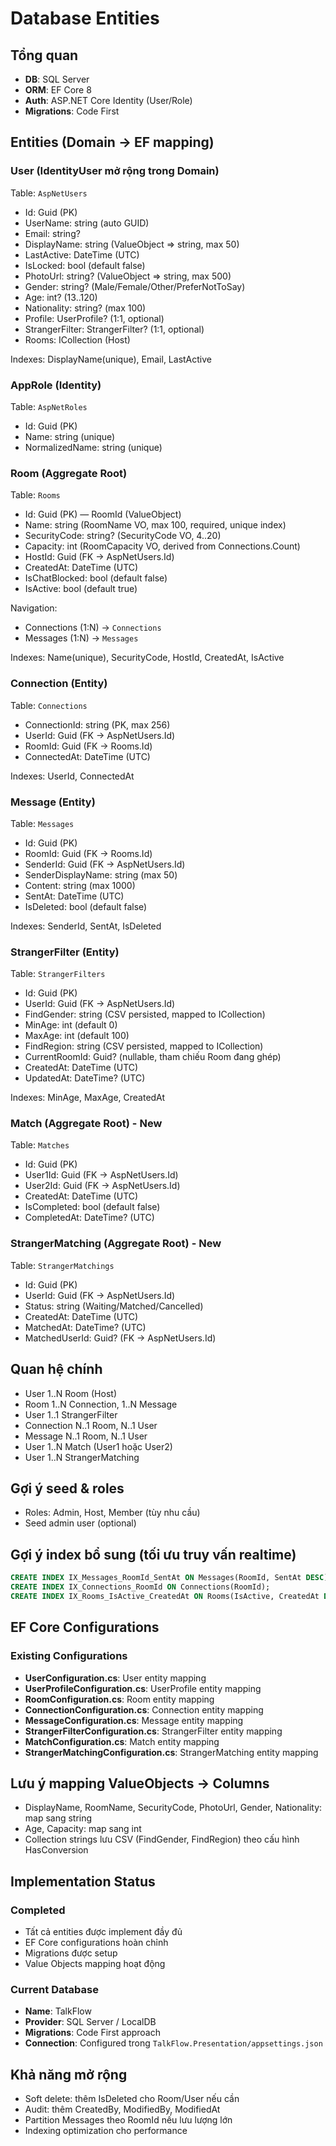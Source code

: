 # Database Entities

## Tổng quan

- **DB**: SQL Server
- **ORM**: EF Core 8
- **Auth**: ASP.NET Core Identity (User/Role)
- **Migrations**: Code First

## Entities (Domain -> EF mapping)

### User (IdentityUser<Guid> mở rộng trong Domain)

Table: `AspNetUsers`

- Id: Guid (PK)
- UserName: string (auto GUID)
- Email: string?
- DisplayName: string (ValueObject => string, max 50)
- LastActive: DateTime (UTC)
- IsLocked: bool (default false)
- PhotoUrl: string? (ValueObject => string, max 500)
- Gender: string? (Male/Female/Other/PreferNotToSay)
- Age: int? (13..120)
- Nationality: string? (max 100)
- Profile: UserProfile? (1:1, optional)
- StrangerFilter: StrangerFilter? (1:1, optional)
- Rooms: ICollection<Room> (Host)

Indexes: DisplayName(unique), Email, LastActive

### AppRole (Identity)

Table: `AspNetRoles`

- Id: Guid (PK)
- Name: string (unique)
- NormalizedName: string (unique)

### Room (Aggregate Root)

Table: `Rooms`

- Id: Guid (PK) — RoomId (ValueObject)
- Name: string (RoomName VO, max 100, required, unique index)
- SecurityCode: string? (SecurityCode VO, 4..20)
- Capacity: int (RoomCapacity VO, derived from Connections.Count)
- HostId: Guid (FK → AspNetUsers.Id)
- CreatedAt: DateTime (UTC)
- IsChatBlocked: bool (default false)
- IsActive: bool (default true)

Navigation:

- Connections (1:N) → `Connections`
- Messages (1:N) → `Messages`

Indexes: Name(unique), SecurityCode, HostId, CreatedAt, IsActive

### Connection (Entity)

Table: `Connections`

- ConnectionId: string (PK, max 256)
- UserId: Guid (FK → AspNetUsers.Id)
- RoomId: Guid (FK → Rooms.Id)
- ConnectedAt: DateTime (UTC)

Indexes: UserId, ConnectedAt

### Message (Entity)

Table: `Messages`

- Id: Guid (PK)
- RoomId: Guid (FK → Rooms.Id)
- SenderId: Guid (FK → AspNetUsers.Id)
- SenderDisplayName: string (max 50)
- Content: string (max 1000)
- SentAt: DateTime (UTC)
- IsDeleted: bool (default false)

Indexes: SenderId, SentAt, IsDeleted

### StrangerFilter (Entity)

Table: `StrangerFilters`

- Id: Guid (PK)
- UserId: Guid (FK → AspNetUsers.Id)
- FindGender: string (CSV persisted, mapped to ICollection<string>)
- MinAge: int (default 0)
- MaxAge: int (default 100)
- FindRegion: string (CSV persisted, mapped to ICollection<string>)
- CurrentRoomId: Guid? (nullable, tham chiếu Room đang ghép)
- CreatedAt: DateTime (UTC)
- UpdatedAt: DateTime? (UTC)

Indexes: MinAge, MaxAge, CreatedAt

### Match (Aggregate Root) - **New**

Table: `Matches`

- Id: Guid (PK)
- User1Id: Guid (FK → AspNetUsers.Id)
- User2Id: Guid (FK → AspNetUsers.Id)
- CreatedAt: DateTime (UTC)
- IsCompleted: bool (default false)
- CompletedAt: DateTime? (UTC)

### StrangerMatching (Aggregate Root) - **New**

Table: `StrangerMatchings`

- Id: Guid (PK)
- UserId: Guid (FK → AspNetUsers.Id)
- Status: string (Waiting/Matched/Cancelled)
- CreatedAt: DateTime (UTC)
- MatchedAt: DateTime? (UTC)
- MatchedUserId: Guid? (FK → AspNetUsers.Id)

## Quan hệ chính

- User 1..N Room (Host)
- Room 1..N Connection, 1..N Message
- User 1..1 StrangerFilter
- Connection N..1 Room, N..1 User
- Message N..1 Room, N..1 User
- User 1..N Match (User1 hoặc User2)
- User 1..N StrangerMatching

## Gợi ý seed & roles

- Roles: Admin, Host, Member (tùy nhu cầu)
- Seed admin user (optional)

## Gợi ý index bổ sung (tối ưu truy vấn realtime)

```sql
CREATE INDEX IX_Messages_RoomId_SentAt ON Messages(RoomId, SentAt DESC);
CREATE INDEX IX_Connections_RoomId ON Connections(RoomId);
CREATE INDEX IX_Rooms_IsActive_CreatedAt ON Rooms(IsActive, CreatedAt DESC);
```

## EF Core Configurations

### Existing Configurations
- **UserConfiguration.cs**: User entity mapping
- **UserProfileConfiguration.cs**: UserProfile entity mapping  
- **RoomConfiguration.cs**: Room entity mapping
- **ConnectionConfiguration.cs**: Connection entity mapping
- **MessageConfiguration.cs**: Message entity mapping
- **StrangerFilterConfiguration.cs**: StrangerFilter entity mapping
- **MatchConfiguration.cs**: Match entity mapping
- **StrangerMatchingConfiguration.cs**: StrangerMatching entity mapping

## Lưu ý mapping ValueObjects → Columns

- DisplayName, RoomName, SecurityCode, PhotoUrl, Gender, Nationality: map sang string
- Age, Capacity: map sang int  
- Collection strings lưu CSV (FindGender, FindRegion) theo cấu hình HasConversion

## Implementation Status

### Completed
- Tất cả entities được implement đầy đủ
- EF Core configurations hoàn chỉnh
- Migrations được setup
- Value Objects mapping hoạt động

### Current Database
- **Name**: TalkFlow
- **Provider**: SQL Server / LocalDB
- **Migrations**: Code First approach
- **Connection**: Configured trong `TalkFlow.Presentation/appsettings.json`

## Khả năng mở rộng

- Soft delete: thêm IsDeleted cho Room/User nếu cần
- Audit: thêm CreatedBy, ModifiedBy, ModifiedAt  
- Partition Messages theo RoomId nếu lưu lượng lớn
- Indexing optimization cho performance
